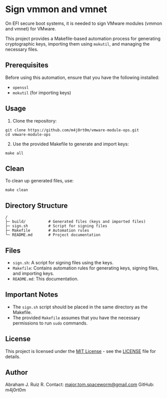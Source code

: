 # Sign vmmon and vmnet

On EFI secure boot systems, it is needed to sign VMware modules (vmmon and vmnet) for VMware.

This project provides a Makefile-based automation process for generating cryptographic keys, importing them using `mokutil`, and managing the necessary files.

## Prerequisites

Before using this automation, ensure that you have the following installed:

- `openssl`
- `mokutil` (for importing keys)

## Usage

1. Clone the repository:

```
git clone https://github.com/m4j0rt0m/vmware-module-ops.git
cd vmware-module-ops
```

2. Use the provided Makefile to generate and import keys:

```
make all
```

## Clean

To clean up generated files, use:

```
make clean
```

## Directory Structure

```
/
├─ build/          # Generated files (keys and imported files)
├─ sign.sh         # Script for signing files
├─ Makefile        # Automation rules
└─ README.md       # Project documentation
```

## Files

* `sign.sh`: A script for signing files using the keys.
* `Makefile`: Contains automation rules for generating keys, signing files, and importing keys.
* `README.md`: This documentation.

## Important Notes

* The `sign.sh` script should be placed in the same directory as the Makefile.
* The provided `Makefile` assumes that you have the necessary permissions to run `sudo` commands.

## License

This project is licensed under the [MIT License](LICENSE) - see the [LICENSE](LICENSE) file for details.

## Author

Abraham J. Ruiz R.
Contact: major.tom.spaceworm@gmail.com
GitHub: m4j0rt0m
